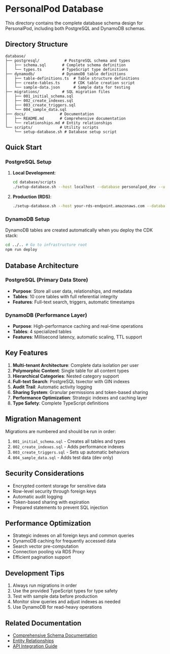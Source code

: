 # PersonalPod Database

This directory contains the complete database schema design for PersonalPod, including both PostgreSQL and DynamoDB schemas.

## Directory Structure

```
database/
├── postgresql/           # PostgreSQL schema and types
│   ├── schema.sql       # Complete schema definition
│   └── types.ts         # TypeScript type definitions
├── dynamodb/            # DynamoDB table definitions
│   ├── table-definitions.ts  # Table structure definitions
│   ├── create-tables.ts      # CDK table creation script
│   └── sample-data.json      # Sample data for testing
├── migrations/          # SQL migration files
│   ├── 001_initial_schema.sql
│   ├── 002_create_indexes.sql
│   ├── 003_create_triggers.sql
│   └── 004_sample_data.sql
├── docs/               # Documentation
│   ├── README.md       # Comprehensive documentation
│   └── relationships.md # Entity relationships
└── scripts/            # Utility scripts
    └── setup-database.sh # Database setup script
```

## Quick Start

### PostgreSQL Setup

1. **Local Development**:
   ```bash
   cd database/scripts
   ./setup-database.sh --host localhost --database personalpod_dev --user postgres --env dev
   ```

2. **Production (RDS)**:
   ```bash
   ./setup-database.sh --host your-rds-endpoint.amazonaws.com --database personalpod --user postgres --env prod --skip-sample
   ```

### DynamoDB Setup

DynamoDB tables are created automatically when you deploy the CDK stack:

```bash
cd ../.. # Go to infrastructure root
npm run deploy
```

## Database Architecture

### PostgreSQL (Primary Data Store)
- **Purpose**: Store all user data, relationships, and metadata
- **Tables**: 10 core tables with full referential integrity
- **Features**: Full-text search, triggers, automatic timestamps

### DynamoDB (Performance Layer)
- **Purpose**: High-performance caching and real-time operations
- **Tables**: 4 specialized tables
- **Features**: Millisecond latency, automatic scaling, TTL support

## Key Features

1. **Multi-tenant Architecture**: Complete data isolation per user
2. **Polymorphic Content**: Single table for all content types
3. **Hierarchical Categories**: Nested category support
4. **Full-text Search**: PostgreSQL tsvector with GIN indexes
5. **Audit Trail**: Automatic activity logging
6. **Sharing System**: Granular permissions and token-based sharing
7. **Performance Optimization**: Strategic indexes and caching layer
8. **Type Safety**: Complete TypeScript definitions

## Migration Management

Migrations are numbered and should be run in order:
1. `001_initial_schema.sql` - Creates all tables and types
2. `002_create_indexes.sql` - Adds performance indexes
3. `003_create_triggers.sql` - Sets up automatic behaviors
4. `004_sample_data.sql` - Adds test data (dev only)

## Security Considerations

- Encrypted content storage for sensitive data
- Row-level security through foreign keys
- Automatic audit logging
- Token-based sharing with expiration
- Prepared statements to prevent SQL injection

## Performance Optimization

- Strategic indexes on all foreign keys and common queries
- DynamoDB caching for frequently accessed data
- Search vector pre-computation
- Connection pooling via RDS Proxy
- Efficient pagination support

## Development Tips

1. Always run migrations in order
2. Use the provided TypeScript types for type safety
3. Test with sample data before production
4. Monitor slow queries and adjust indexes as needed
5. Use DynamoDB for read-heavy operations

## Related Documentation

- [Comprehensive Schema Documentation](./docs/README.md)
- [Entity Relationships](./docs/relationships.md)
- [API Integration Guide](../lib/constructs/api-construct.ts)